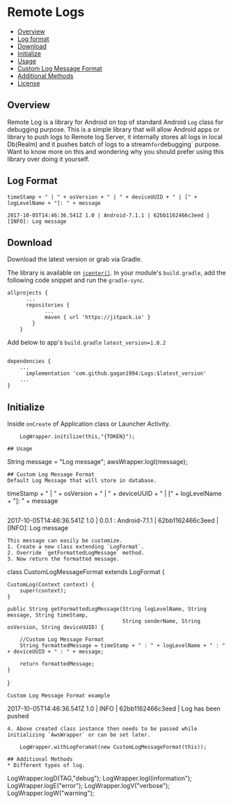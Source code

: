 # Remote Logs

* [Overview](#overview)
* [Log format](#log-format)
* [Download](#download)
* [Initialize](#initialize)
* [Usage](#usage)
* [Custom Log Message Format](#custom-log-message-format)
* [Additional Methods](#additional-methods)
* [License](https://github.com/gagan1994/AwsLogWrapper/blob/master/LICENSE)

## Overview
Remote Log is a library for Android on top of standard Android `Log` class for debugging purpose.
This is a simple library that will allow Android apps or library to push logs to Remote log Server, it internally stores all logs 
in local Db(Realm) and it pushes batch of logs to a stream` for `debugging` purpose. Want to know more on this and wondering why you should prefer using this library over doing it yourself.


## Log Format
```
timeStamp + " | " + osVersion + " | " + deviceUUID + " | [" + logLevelName + "]: " + message
```
```
2017-10-05T14:46:36.541Z 1.0 | Android-7.1.1 | 62bb1162466c3eed | [INFO]: Log message
```

## Download
Download the latest version or grab via Gradle.

The library is available on [`jcenter()`](http://jcenter.bintray.com/com/hypertrack/hyperlog/). In your module's `build.gradle`, add the following code snippet and run the `gradle-sync`.

```
allprojects {
      ...
      repositories {
			...
			maven { url 'https://jitpack.io' }
		}
	}   
```

Add below to app's `build.gradle` `latest_version=1.0.2`

```

dependencies {
    ...
	  implementation 'com.github.gagan1994:Logs:$latest_version'
    ...
}
```

## Initialize
Inside `onCreate` of Application class or Launcher Activity.

        LogWrapper.initilize(this,"{TOKEN}");

```
## Usage
```
String message = "Log message";
awsWrapper.logI(message);
                
```
## Custom Log Message Format
Default Log Message that will store in database.
```
timeStamp + " | " + osVersion + " | " + deviceUUID + " | [" + logLevelName + "]: " + message
```
```
2017-10-05T14:46:36.541Z 1.0 | 0.0.1 : Android-7.1.1 | 62bb1162466c3eed | [INFO]: Log message
```
This message can easily be customize.
1. Create a new class extending `LogFormat`.
2. Override `getFormattedLogMessage` method.
3. Now return the formatted message.
```
class CustomLogMessageFormat extends LogFormat {

    CustomLog(Context context) {
        super(context);
    }

    public String getFormattedLogMessage(String logLevelName, String message, String timeStamp,
                                         String senderName, String osVersion, String deviceUUID) {
                                         
        //Custom Log Message Format                                
        String formattedMessage = timeStamp + " : " + logLevelName + " : " + deviceUUID + " : " + message;
        
        return formattedMessage;
    }
}

```
Custom Log Message Format example
```
2017-10-05T14:46:36.541Z 1.0 | INFO | 62bb1162466c3eed | Log has been pushed

```
4. Above created class instance then needs to be passed while initializing `AwsWrapper` or can be set later.
```
        LogWrapper.withLogForamat(new CustomLogMessageFormat(this));
        
```
## Additional Methods
* Different types of log.
```
LogWrapper.logD(TAG,"debug");
LogWrapper.logI(information");
LogWrapper.logE("error");
LogWrapper.logV("verbose");
LogWrapper.logW("warning");
```




